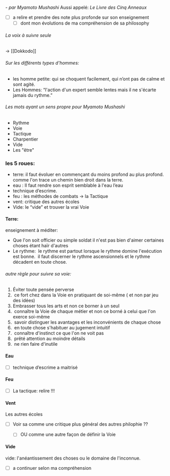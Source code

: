 *\- par Myamoto Mushashi*
Aussi appelé: _Le Livre des Cinq Anneaux_


- [ ] a relire et prendre des note plus profonde sur son enseignement 
	- [ ] dont mon évolutions de ma compréhension de sa philosophy

###### La voix à suivre seule
-> [[Dokkodo]]


###### Sur les différents types d'hommes:  
- les homme petite: qui se choquent facilement, qui n’ont pas de calme et sont agité. 
- Les Hommes: “l'action d'un expert semble lentes mais il ne s'écarte jamais du rythme.”

  

###### Les mots ayant un sens propre pour Myamoto Mushashi
- Rythme
- Voie
- Tactique
- Charpentier
- Vide
- Les "être"
  
### les 5 roues:
- terre: il faut évoluer en commençant du moins profond au plus profond.  comme l'on trace un chemin bien droit dans la terre. 
- eau : Il faut rendre son esprit semblable à l'eau l’eau 
- technique d’escrime.
- feu : les méthodes de combats -> la Tactique
- vent: critique des autres écoles
- Vide: le “vide” et trouver la vrai Voie


#### Terre:
enseignement à méditer: 
- Que l'on soit officier ou simple soldat il n'est pas bien d'aimer certaines choses étant haïr d'autres 
- Le rythme:  le rythme est partout lorsque le rythme domine l'exécution est bonne.  il faut discerner le rythme ascensionnels et le rythme décadent en toute chose. 
  

###### autre règle pour suivre sa voie: 
1. Éviter toute pensée perverse
2.  ce fort chez dans la Voie en pratiquant de soi-même ( et non par jeu des idées)
3. Embrasser tous les arts et non ce borner à un seul
4.  connaître la Voie de chaque métier et non ce borné à celui que l'on exerce soi-même
5.  savoir distinguer les avantages et les inconvénients de chaque chose
6.  en toute chose s'habituer au jugement intuitif
7.  connaître d'instinct ce que l'on ne voit pas
8.  prêté attention au moindre détails
9.  ne rien faire d'inutile 

  
  
#### Eau
- [ ] technique d’escrime a maitrisé

  
  

#### Feu
- [ ] La tactique: relire !!!

  
  

#### Vent
Les autres écoles
- [ ] Voir sa comme une critique plus général des autres philophie ?? 
	- [ ] OU comme une autre façon de définir la Voie
  

#### Vide
vide: l'anéantissement des choses ou le domaine de l'inconnue. 

- [ ]  a continuer selon ma compréhension